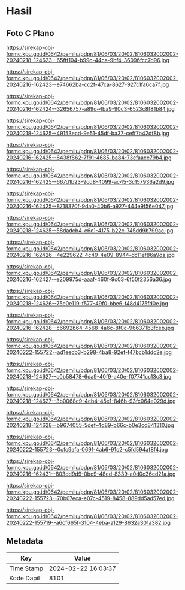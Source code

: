 # Hasil

## Foto C Plano

https://sirekap-obj-formc.kpu.go.id/0642/pemilu/pdpr/81/06/03/20/02/8106032002002-20240218-124623--65fff104-b99c-44ca-9bf4-36096fcc7d96.jpg

https://sirekap-obj-formc.kpu.go.id/0642/pemilu/pdpr/81/06/03/20/02/8106032002002-20240216-162423--e74662ba-cc2f-47ca-8627-927c1fa6ca7f.jpg

https://sirekap-obj-formc.kpu.go.id/0642/pemilu/pdpr/81/06/03/20/02/8106032002002-20240216-162424--32656757-a89c-4ba9-90c3-6523c8f81b84.jpg

https://sirekap-obj-formc.kpu.go.id/0642/pemilu/pdpr/81/06/03/20/02/8106032002002-20240218-124625--49153ecd-9e51-45df-ba37-ceff7b42df8b.jpg

https://sirekap-obj-formc.kpu.go.id/0642/pemilu/pdpr/81/06/03/20/02/8106032002002-20240216-162425--6438f862-7f91-4685-ba84-73cfaacc79b4.jpg

https://sirekap-obj-formc.kpu.go.id/0642/pemilu/pdpr/81/06/03/20/02/8106032002002-20240216-162425--667d1b23-9cd8-4099-ac45-3c157936a2d9.jpg

https://sirekap-obj-formc.kpu.go.id/0642/pemilu/pdpr/81/06/03/20/02/8106032002002-20240216-162425--8718370f-9da0-40b6-a927-444e9f56e047.jpg

https://sirekap-obj-formc.kpu.go.id/0642/pemilu/pdpr/81/06/03/20/02/8106032002002-20240218-124625--58dadcb4-e6c1-4175-b22c-745dd9b799ac.jpg

https://sirekap-obj-formc.kpu.go.id/0642/pemilu/pdpr/81/06/03/20/02/8106032002002-20240216-162426--4e229622-4c49-4e09-8944-dc11ef86a9da.jpg

https://sirekap-obj-formc.kpu.go.id/0642/pemilu/pdpr/81/06/03/20/02/8106032002002-20240216-162427--e209975d-aaaf-460f-9c03-6f50f2356a36.jpg

https://sirekap-obj-formc.kpu.go.id/0642/pemilu/pdpr/81/06/03/20/02/8106032002002-20240218-124626--75e0e119-f577-49f0-bbe6-f48d4175fd0e.jpg

https://sirekap-obj-formc.kpu.go.id/0642/pemilu/pdpr/81/06/03/20/02/8106032002002-20240216-162428--c6692b64-4568-4a6c-8f0c-966371b3fceb.jpg

https://sirekap-obj-formc.kpu.go.id/0642/pemilu/pdpr/81/06/03/20/02/8106032002002-20240222-155722--ad1eecb3-b298-4ba8-92ef-f47bcb1ddc2e.jpg

https://sirekap-obj-formc.kpu.go.id/0642/pemilu/pdpr/81/06/03/20/02/8106032002002-20240218-124627--c0b58478-6da9-40f9-a40e-f07741cc13c3.jpg

https://sirekap-obj-formc.kpu.go.id/0642/pemilu/pdpr/81/06/03/20/02/8106032002002-20240218-124627--3b0068c9-4cb4-45e1-846b-93fc064e029d.jpg

https://sirekap-obj-formc.kpu.go.id/0642/pemilu/pdpr/81/06/03/20/02/8106032002002-20240218-124628--b9674055-5def-4d89-b66c-b0e3cd841310.jpg

https://sirekap-obj-formc.kpu.go.id/0642/pemilu/pdpr/81/06/03/20/02/8106032002002-20240222-155723--0cfc9afa-069f-4ab6-91c2-c5fd594af8f4.jpg

https://sirekap-obj-formc.kpu.go.id/0642/pemilu/pdpr/81/06/03/20/02/8106032002002-20240216-162431--803dd9d9-0bc9-48ed-8339-a0d0c36cd21a.jpg

https://sirekap-obj-formc.kpu.go.id/0642/pemilu/pdpr/81/06/03/20/02/8106032002002-20240222-155723--70b07eca-e07c-4519-8458-889dd5ad57ed.jpg

https://sirekap-obj-formc.kpu.go.id/0642/pemilu/pdpr/81/06/03/20/02/8106032002002-20240222-155719--a6cf665f-3104-4eba-a129-8632a301a382.jpg


## Metadata

| Key        | Value               |
| ---------- | ------------------- |
| Time Stamp | 2024-02-22 16:03:37 |
| Kode Dapil | 8101                |



